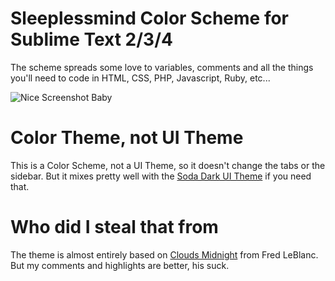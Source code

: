 # Sleeplessmind Color Scheme for Sublime Text 2/3/4

The scheme spreads some love to variables, comments and all the things you'll need to code in HTML, CSS, PHP, Javascript, Ruby, etc...

![Nice Screenshot Baby](https://raw.github.com/godbout/sleeplessmind-color-schemei/readme/screenshots/sleeplessmind.png "Do you like it?")

# Color Theme, not UI Theme

This is a Color Scheme, not a UI Theme, so it doesn't change the tabs or the sidebar. But it mixes pretty well with the [Soda Dark UI Theme](http://buymeasoda.github.com/soda-theme/) if you need that.

# Who did I steal that from

The theme is almost entirely based on [Clouds Midnight](http://fredhq.com/projects/clouds/) from Fred LeBlanc. But my comments and highlights are better, his suck.
